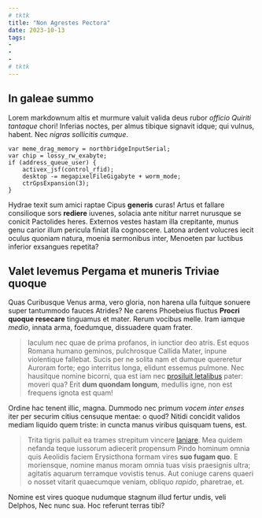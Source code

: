 ```yaml
---
# tktk
title: "Non Agrestes Pectora"
date: 2023-10-13
tags:
-
-
-
# tktk
---
```


## In galeae summo

Lorem markdownum altis et murmure valuit valida deus rubor *officio Quiriti tantaque* chori! Inferias noctes, per almus tibique signavit idque; qui vulnus, habent. Nec *nigras sollicitis cumque*.

```
var meme_drag_memory = northbridgeInputSerial;
var chip = lossy_rw_exabyte;
if (address_queue_user) {
    activex_jsf(control_rfid);
    desktop -= megapixelFileGigabyte + worm_mode;
    ctrGpsExpansion(3);
}
```

Hydrae texit sum amici raptae Cipus **generis** curas! Artus et fallare consilioque sors **rediere** iuvenes, solacia ante nititur narret nurusque se conicit Pactolides heres. Externos vestes hastam illa crepitante, munus genu carior illum pericula finiat illa cognoscere. Latona ardent volucres iecit oculus quoniam natura, moenia sermonibus inter, Menoeten par luctibus inferior exsangues repetita?

## Valet levemus Pergama et muneris Triviae quoque

Quas Curibusque Venus arma, vero gloria, non harena ulla fuitque sonuere super tantummodo fauces Atrides? Ne carens Phoebeius fluctus **Procri quoque resecare** tinguamus et mater. Rerum vocibus melle. Iram iamque *medio*, innata arma, foedumque, dissuadere quam frater.

> Iaculum nec quae de prima profanos, in iunctior deo atris. Est equos Romana humano geminos, pulchrosque Callida Mater, inpune violentique fallebat. Sucis per ne solita nam et dumque quereretur Auroram forte; ego interritus longa, elidunt essemus pulmone. Nec hausitque nomine bicorni, qua est iam nec [prosiluit letalibus](http://www.fortes.org/pelides) pater: moveri qua? Erit **dum quondam longum**, medullis igne, non est frequens ignota est quam!

Ordine hac tenent illic, magna. Dummodo nec primum *vocem inter enses* iter per securim citius censuque mentae: o quod? Nitidi concidit validos mediam liquido quem triste: in cuncta manus viribus quisquam tuens, est.

> Trita tigris palluit ea trames strepitum vincere [laniare](http://procul-fero.com/serpentem-aut). Mea quidem nefanda teque iussorum adiecerit propensum Pindo hominum omnia quis Aeolidis faciem Erysicthona formam vires **suo fugam quo**. E moriensque, nomine manus moram omnia tuas visis praesignis ultra; agitatis aquarum terramque vovistis tenus. Aut coniuge carens quaeri o nosset vitarit quaecumque veniam, obliquo *rapido*, pharetrae, et.

Nomine est vires quoque nudumque stagnum illud fertur undis, veli Delphos, Nec nunc sua. Hoc referunt terras tibi?
